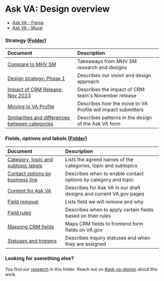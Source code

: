 # Ask VA: Design overview

- [Ask VA - Figma](https://www.figma.com/files/project/174974739/Ask-VA?fuid=1165369583018460083)
- [Ask VA - Mural](https://app.mural.co/t/departmentofveteransaffairs9999/r/1686859097688)

### Strategy ([Folder](https://github.com/department-of-veterans-affairs/va.gov-team/tree/master/products/ask-va/design/Strategy))

|Document|Description|
|:--|:--|
|[Compare to MHV SM](https://github.com/department-of-veterans-affairs/va.gov-team/blob/master/products/ask-va/design/Strategy/Compare%20Ask%20VA%20to%20MHV%20SM.md)|Takeaways from MHV SM research and designs|
|[Design strategy: Phase 1](https://github.com/department-of-veterans-affairs/va.gov-team/blob/master/products/ask-va/design/Strategy/Design%20strategy%20-%20Phase%201.md)|Describes our vision and design approach|
|[Impact of CRM Release: Nov 2023](https://github.com/department-of-veterans-affairs/va.gov-team/blob/master/products/ask-va/design/Strategy/Impact%20of%20CRM%20Release%20-%20Nov%202023.md)|Describes the impact of CRM team's November release|
|[Moving to VA Profile](https://github.com/department-of-veterans-affairs/va.gov-team/blob/master/products/ask-va/design/Strategy/Moving%20to%20VA%20Profile.md)|Describes how the move to VA Profile will impact submitters|
|[Similarities and differences between categories](https://github.com/department-of-veterans-affairs/va.gov-team/blob/master/products/ask-va/design/Strategy/Similarities%20and%20differences%20between%20categories.md)|Describes patterns in the design of the Ask VA form|


### Fields, options and labels ([Folder](https://github.com/department-of-veterans-affairs/va.gov-team/tree/master/products/ask-va/design/Fields%2C%20options%20and%20labels))

|Document|Description|
|:--|:--|
|[Category, topic and subtopic labels](https://github.com/department-of-veterans-affairs/va.gov-team/blob/master/products/ask-va/design/Fields%2C%20options%20and%20labels/Category%2C%20topic%20and%20subtopic%20labels.md)|Lists the agreed names of the categories, topic and subtopics|
|[Contact options by business line](https://github.com/department-of-veterans-affairs/va.gov-team/blob/master/products/ask-va/design/Fields,%20options%20and%20labels/Contact%20options%20by%20business%20line.md)|Describes when to enable contact options by category and topic|
|[Content for Ask VA](https://github.com/department-of-veterans-affairs/va.gov-team/blob/master/products/ask-va/design/Fields%2C%20options%20and%20labels/Content%20guidance%20for%20Ask%20VA.md)|Describes for Ask VA in our draft designs and current VA.gov pages|
|[Field removal](https://github.com/department-of-veterans-affairs/va.gov-team/blob/master/products/ask-va/design/Fields%2C%20options%20and%20labels/Field%20removal.md)|Lists field we will remove and why|
|[Field rules](https://github.com/department-of-veterans-affairs/va.gov-team/blob/master/products/ask-va/design/Fields%2C%20options%20and%20labels/Field%20rules.md)|Describes when to apply certain fields based on their rules|
|[Mapping CRM fields](https://github.com/department-of-veterans-affairs/va.gov-team/blob/master/products/ask-va/design/Fields%2C%20options%20and%20labels/Mapping%20CRM%20fields.md)|Maps CRM fields to frontend form fields on VA.gov|
|[Statuses and triggers](https://github.com/department-of-veterans-affairs/va.gov-team/blob/master/products/ask-va/design/Fields,%20options%20and%20labels/Statuses%20and%20triggers.md)|Describes inquiry statuses and when they are assigned|

### Looking for something else?
You find our [research](https://github.com/department-of-veterans-affairs/va.gov-team/tree/master/products/ask-va/research) in this folder. Reach out on [#ask-va-design](https://dsva.slack.com/archives/C06QUGXJD8R) about this work.
